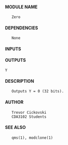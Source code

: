 #### MODULE NAME
       Zero

#### DEPENDENCIES
       None

#### INPUTS
#### OUTPUTS
    Y

#### DESCRIPTION
       Outputs Y = 0 (32 bits).

#### AUTHOR
       Trevor Cickovski
       CDA3102 Students

#### SEE ALSO
       qms(1), modclone(1)
